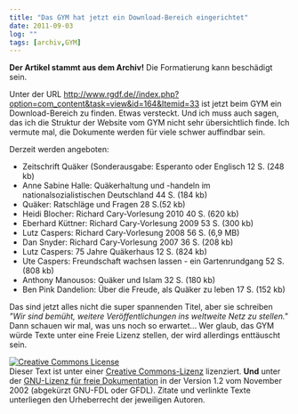 ```yaml
---
title: "Das GYM hat jetzt ein Download-Bereich eingerichtet"
date: 2011-09-03
log: ""
tags: [archiv,GYM]
---
```

**Der Artikel stammt aus dem Archiv!** Die Formatierung kann beschädigt sein.

Unter der URL http://www.rgdf.de//index.php?option=com_content&task=view&id=164&Itemid=33 ist jetzt beim GYM ein Download-Bereich zu finden. Etwas versteckt. Und ich muss auch sagen, das ich die Struktur der Website vom GYM nicht sehr übersichtlich finde. Ich vermute mal, die Dokumente werden für viele schwer auffindbar sein. 

Derzeit werden angeboten:

<ul>
<li>Zeitschrift Quäker (Sonderausgabe: Esperanto oder Englisch 12 S. (248 kb)</li>
<li>Anne Sabine Halle: Quäkerhaltung und -handeln im nationalsozialistischen Deutschland 44 S. (184 kb)</li>
<li>Quäker: Ratschläge und Fragen 28 S.(52 kb)</li>
<li>Heidi Blocher: Richard Cary-Vorlesung 2010 40 S. (620 kb)</li>
<li>Eberhard Küttner: Richard Cary-Vorlesung 2009 53 S. (300 kb)</li>
<li>Lutz Caspers: Richard Cary-Vorlesung 2008 56 S. (6,9 MB)</li>
<li>Dan Snyder: Richard Cary-Vorlesung 2007 36 S. (208 kb)</li>
<li>Lutz Caspers: 75 Jahre Quäkerhaus 12 S. (824 kb)</li>
<li>Ute Caspers: Freundschaft wachsen lassen - ein Gartenrundgang 52 S. (808 kb)</li>
<li>Anthony Manousos: Quäker und Islam 32 S. (180 kb)</li>
<li>Ben Pink Dandelion: Über die Freude, als Quäker zu leben 17 S. (152 kb)</li>
</ul>

Das sind jetzt alles nicht die super spannenden Titel, aber sie schreiben <i>"Wir sind bemüht, weitere Veröffentlichungen ins weltweite Netz zu stellen."</i> Dann schauen wir mal, was uns noch so erwartet... Wer glaub, das GYM würde Texte unter eine Freie Lizenz stellen, der wird allerdings enttäuscht sein.



<a href="http://creativecommons.org/licenses/by-sa/3.0/de/" rel="license"><img src="http://i.creativecommons.org/l/by-sa/3.0/de/88x31.png" style="border-width: 0pt;" alt="Creative Commons License" /></a><br />
Dieser <span rel="dc:type" href="http://purl.org/dc/dcmitype/Text" xmlns:dc="http://purl.org/dc/elements/1.1/">Text</span> ist unter einer <a href="http://creativecommons.org/licenses/by-sa/3.0/de/" rel="license">Creative Commons-Lizenz</a> lizenziert. **Und** unter der <a href="http://de.wikipedia.org/wiki/GFDL">GNU-Lizenz f&uuml;r freie Dokumentation</a> in der Version 1.2 vom November 2002 (abgek&uuml;rzt GNU-FDL oder GFDL). Zitate und verlinkte Texte unterliegen den Urheberrecht der jeweiligen Autoren.

